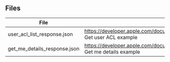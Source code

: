 ## Files

| File                         | URL                                                                                               |
| ---------------------------- | ------------------------------------------------------------------------------------------------- |
| user_acl_list_response.json  | https://developer.apple.com/documentation/apple_search_ads/get_user_acl  Get user ACL example     |
| get_me_details_response.json | https://developer.apple.com/documentation/apple_search_ads/get_me_details  Get me details example |

